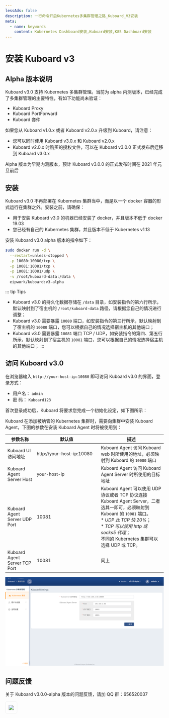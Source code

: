 ```yaml
---
lessAds: false
description: 一行命令开启Kubernetes多集群管理之路_Kuboard_V3安装
meta:
  - name: keywords
    content: Kubernetes Dashboard安装,Kuboard安装,K8S Dashboard安装
---
```


# 安装 Kuboard v3

<AdSenseTitle/>

## Alpha 版本说明

Kuboard v3.0 支持 Kubernetes 多集群管理。当前为 alpha 内测版本，已经完成了多集群管理的主要特性，有如下功能尚未验证：
* Kuboard Proxy
* Kuboard PortForward
* Kuboard 套件

如果您从 Kuboard v1.0.x 或者 Kuboard v2.0.x 升级到 Kuboard，请注意：
* 您可以同时使用 Kuboard v3.0.x 和 Kuboard v2.0.x
* Kuboard v2.0.x 时购买的授权文件，可以在 Kuboard v3.0.0 正式发布后迁移到 Kuboard v3.0.x

Alpha 版本为早期内测版本，预计 Kuboard v3.0.0 的正式发布时间在 2021 年元旦前后

## 安装

Kuboard v3.0 不再部署在 Kubernetes 集群当中，而是以一个 docker 容器的形式运行在集群之外。安装之前，请确保：

* 用于安装 Kuboard v3.0 的机器已经安装了 docker，并且版本不低于 docker 19.03
* 您已经有自己的 Kubernetes 集群，并且版本不低于 Kubernetes v1.13

安装 Kuboard v3.0 alpha 版本的指令如下：

``` sh {6}
sudo docker run -d \
  --restart=unless-stopped \
  -p 10080:10080/tcp \
  -p 10081:10081/tcp \
  -p 10081:10081/udp \
  -v /root/kuboard-data:/data \
  eipwork/kuboard:v3-alpha
```

::: tip Tips
* Kuboard v3.0 的持久化数据存储在 `/data` 目录，如安装指令的第六行所示，默认映射到了宿主机的 `/root/kuboard-data` 路径，请根据您自己的情况进行调整；
* Kuboard v3.0 需要暴露 `10080` 端口，如安装指令的第三行所示，默认映射到了宿主机的 `10080` 端口，您可以根据自己的情况选择宿主机的其他端口；
* Kuboard v3.0 需要暴露 `10081` 端口 TCP / UDP，如安装指令的第四、第五行所示，默认映射到了宿主机的 `10081` 端口，您可以根据自己的情况选择宿主机的其他端口；
:::

## 访问 Kuboard v3.0

在浏览器输入 `http://your-host-ip:10080` 即可访问 Kuboard v3.0 的界面，登录方式：
* 用户名： `admin`
* 密 码： `Kuboard123`

首次登录成功后，Kuboard 将要求您完成一个初始化设定，如下图所示：

Kuboard 在添加被纳管的 Kubernetes 集群时，需要向集群中安装 Kuboard Agent，下图的参数在安装 Kuboard Agent 时将被使用到：

| 参数名称                      | 默认值                                                     | 描述                                                         |
| ----------------------------- | ---------------------------------------------------------- | ------------------------------------------------------------ |
| Kuboard UI 访问地址           | <div style="width: 190px;">http://your-host-ip:10080</div> | Kuboard Agent 访问 Kuboard web 时所使用的地址，必须映射到 Kuboard 的 `10080` 端口 |
| Kuboard Agent Server Host     | your-host-ip                                               | Kuboard Agent 访问 Kuboard Agent Server 时所使用的目标地址   |
| Kuboard Agent Server UDP Port | 10081                                                      | Kuboard Agent 可以使用 UDP 协议或者 TCP 协议连接 Kuboard Agent Server，二者选其一即可，必须映射到 Kuboard 的 `10081` 端口。<br />* *UDP 比 TCP 快 20%*；<br />* *TCP 可以使用 http 或 socks5 代理*；<br />不同的 Kubernetes 集群可以选择 UDP 或 TCP。 |
| Kuboard Agent Server TCP Port | 10081                                                      | 同上                                                         |


![Kuboard v3 初始化设置](./v3-install.assets/image-20201108174801858.png)



## 问题反馈

关于 Kuboard v3.0.0-alpha 版本的问题反馈，请加 QQ 群：656520037

<img style="padding: 10px; width: 200px; border: 1px solid #eee; border-radius: 5px;" src="https://kuboard.cn/images/kuboard_qq.png"/>
